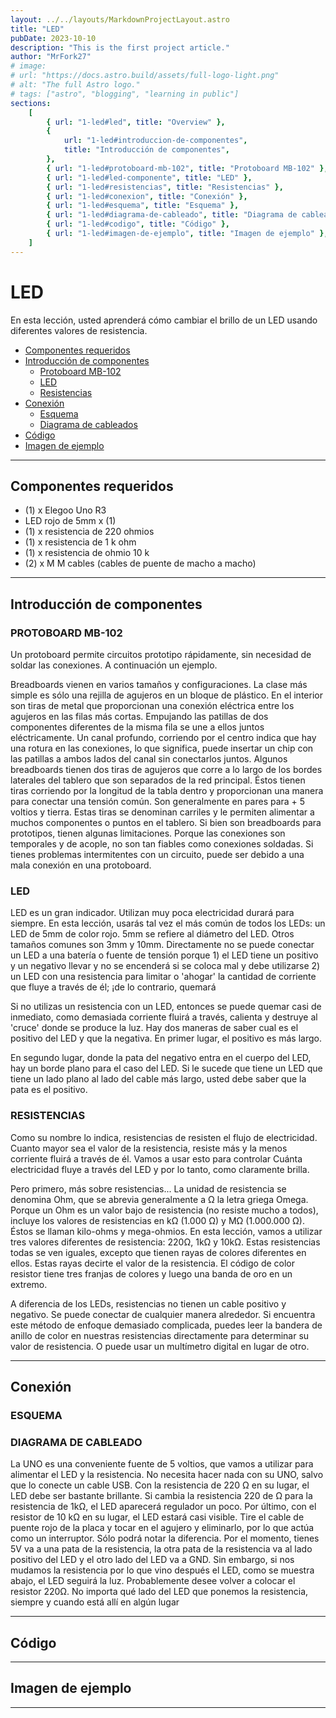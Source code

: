 ```yaml
---
layout: ../../layouts/MarkdownProjectLayout.astro
title: "LED"
pubDate: 2023-10-10
description: "This is the first project article."
author: "MrFork27"
# image:
# url: "https://docs.astro.build/assets/full-logo-light.png"
# alt: "The full Astro logo."
# tags: ["astro", "blogging", "learning in public"]
sections:
    [
        { url: "1-led#led", title: "Overview" },
        {
            url: "1-led#introduccion-de-componentes",
            title: "Introducción de componentes",
        },
        { url: "1-led#protoboard-mb-102", title: "Protoboard MB-102" },
        { url: "1-led#led-componente", title: "LED" },
        { url: "1-led#resistencias", title: "Resistencias" },
        { url: "1-led#conexion", title: "Conexión" },
        { url: "1-led#esquema", title: "Esquema" },
        { url: "1-led#diagrama-de-cableado", title: "Diagrama de cableados" },
        { url: "1-led#codigo", title: "Código" },
        { url: "1-led#imagen-de-ejemplo", title: "Imagen de ejemplo" },
    ]
---
```


<!-- # LED -->
<h1 id="led">LED</h1>

En esta lección, usted aprenderá cómo cambiar el brillo de un LED usando diferentes valores
de resistencia.

-   [Componentes requeridos](#componentes-requeridos)
-   [Introducción de componentes](#introduccion-de-componentes)
    -   [Protoboard MB-102](#protoboard-mb-102)
    -   [LED](#led-componente)
    -   [Resistencias](#resistencias)
-   [Conexión](#conexion)
    -   [Esquema](#esquema)
    -   [Diagrama de cableados](#diagrama-de-cableado)
-   [Código](#codigo)
-   [Imagen de ejemplo](#imagen-de-ejemplo)

---

## <div id="componentes-requeridos" /> Componentes requeridos

-   (1) x Elegoo Uno R3
-   LED rojo de 5mm x (1)
-   (1) x resistencia de 220 ohmios
-   (1) x resistencia de 1 k ohm
-   (1) x resistencia de ohmio 10 k
-   (2) x M M cables (cables de puente de macho a macho)

---

## <a id="introduccion-de-componentes"> Introducción de componentes

### <a id="protoboard-mb-102"> PROTOBOARD MB-102

Un protoboard permite circuitos prototipo rápidamente, sin necesidad de soldar las
conexiones. A continuación un ejemplo.

Breadboards vienen en varios tamaños y configuraciones. La clase más simple es sólo una
rejilla de agujeros en un bloque de plástico. En el interior son tiras de metal que
proporcionan una conexión eléctrica entre los agujeros en las filas más cortas. Empujando
las patillas de dos componentes diferentes de la misma fila se une a ellos juntos
eléctricamente. Un canal profundo, corriendo por el centro indica que hay una rotura en las
conexiones, lo que significa, puede insertar un chip con las patillas a ambos lados del canal
sin conectarlos juntos. Algunos breadboards tienen dos tiras de agujeros que corre a lo largo
de los bordes laterales del tablero que son separados de la red principal. Éstos tienen tiras
corriendo por la longitud de la tabla dentro y proporcionan una manera para conectar una
tensión común. Son generalmente en pares para + 5 voltios y tierra. Estas tiras se denominan
carriles y le permiten alimentar a muchos componentes o puntos en el tablero.
Si bien son breadboards para prototipos, tienen algunas limitaciones. Porque las conexiones
son temporales y de acople, no son tan fiables como conexiones soldadas. Si tienes
problemas intermitentes con un circuito, puede ser debido a una mala conexión en una
protoboard.

### <a id="led-componente"> LED

LED es un gran indicador. Utilizan muy poca electricidad durará para siempre.
En esta lección, usarás tal vez el más común de todos los LEDs: un LED de 5mm de color
rojo. 5mm se refiere al diámetro del LED. Otros tamaños comunes son 3mm y 10mm.
Directamente no se puede conectar un LED a una batería o fuente de tensión porque 1) el
LED tiene un positivo y un negativo llevar y no se encenderá si se coloca mal y debe
utilizarse 2) un LED con una resistencia para limitar o 'ahogar' la cantidad de corriente que
fluye a través de él; ¡de lo contrario, quemará

Si no utilizas un resistencia con un LED, entonces se puede quemar casi de inmediato, como
demasiada corriente fluirá a través, calienta y destruye al 'cruce' donde se produce la luz.
Hay dos maneras de saber cual es el positivo del LED y que la negativa.
En primer lugar, el positivo es más largo.

En segundo lugar, donde la pata del negativo entra en el cuerpo del LED, hay un borde plano
para el caso del LED.
Si le sucede que tiene un LED que tiene un lado plano al lado del cable más largo, usted debe
saber que la pata es el positivo.

### <a id="resistencias"> RESISTENCIAS

Como su nombre lo indica, resistencias de resisten el flujo de electricidad. Cuanto mayor sea
el valor de la resistencia, resiste más y la menos corriente fluirá a través de él. Vamos a usar
esto para controlar Cuánta electricidad fluye a través del LED y por lo tanto, como claramente
brilla.

Pero primero, más sobre resistencias...
La unidad de resistencia se denomina Ohm, que se abrevia generalmente a Ω la letra griega
Omega. Porque un Ohm es un valor bajo de resistencia (no resiste mucho a todos), incluye
los valores de resistencias en kΩ (1.000 Ω) y MΩ (1.000.000 Ω). Éstos se llaman kilo-ohms y
mega-ohmios.
En esta lección, vamos a utilizar tres valores diferentes de resistencia: 220Ω, 1kΩ y 10kΩ.
Estas resistencias todas se ven iguales, excepto que tienen rayas de colores diferentes en
ellos. Estas rayas decirte el valor de la resistencia.
El código de color resistor tiene tres franjas de colores y luego una banda de oro en un
extremo.

A diferencia de los LEDs, resistencias no tienen un cable positivo y negativo. Se puede
conectar de cualquier manera alrededor.
Si encuentra este método de enfoque demasiado complicada, puedes leer la bandera de
anillo de color en nuestras resistencias directamente para determinar su valor de resistencia.
O puede usar un multímetro digital en lugar de otro.

---

## <a id="conexion"> Conexión

### <a id="esquema"> ESQUEMA

### <a id="diagrama-de-cableado"> DIAGRAMA DE CABLEADO

La UNO es una conveniente fuente de 5 voltios, que vamos a utilizar para alimentar
el LED y la resistencia. No necesita hacer nada con su UNO, salvo que lo conecte un
cable USB.
Con la resistencia de 220 Ω en su lugar, el LED debe ser bastante brillante. Si cambia
la resistencia 220 de Ω para la resistencia de 1kΩ, el LED aparecerá regulador un
poco. Por último, con el resistor de 10 kΩ en su lugar, el LED estará casi visible. Tire
el cable de puente rojo de la placa y tocar en el agujero y eliminarlo, por lo que actúa
como un interruptor. Sólo podrá notar la diferencia.
Por el momento, tienes 5V va a una pata de la resistencia, la otra pata de la
resistencia va al lado positivo del LED y el otro lado del LED va a GND. Sin embargo,
si nos mudamos la resistencia por lo que vino después el LED, como se muestra abajo,
el LED seguirá la luz.
Probablemente desee volver a colocar el resistor 220Ω.
No importa qué lado del LED que ponemos la resistencia, siempre y cuando está allí
en algún lugar

---

## <a id="codigo"> Código

---

## <a id="imagen-de-ejemplo"> Imagen de ejemplo

---
